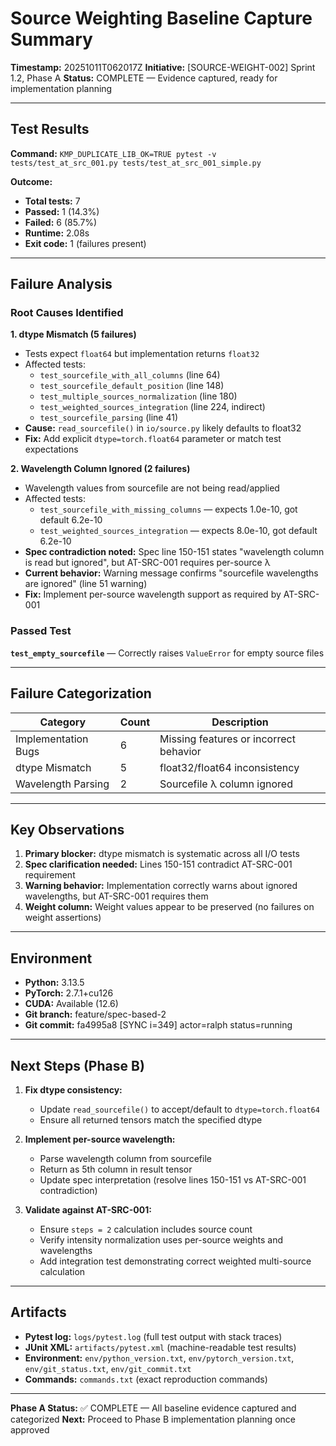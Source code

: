 # Source Weighting Baseline Capture Summary

**Timestamp:** 20251011T062017Z
**Initiative:** [SOURCE-WEIGHT-002] Sprint 1.2, Phase A
**Status:** COMPLETE — Evidence captured, ready for implementation planning

---

## Test Results

**Command:** `KMP_DUPLICATE_LIB_OK=TRUE pytest -v tests/test_at_src_001.py tests/test_at_src_001_simple.py`

**Outcome:**
- **Total tests:** 7
- **Passed:** 1 (14.3%)
- **Failed:** 6 (85.7%)
- **Runtime:** 2.08s
- **Exit code:** 1 (failures present)

---

## Failure Analysis

### Root Causes Identified

**1. dtype Mismatch (5 failures)**
- Tests expect `float64` but implementation returns `float32`
- Affected tests:
  - `test_sourcefile_with_all_columns` (line 64)
  - `test_sourcefile_default_position` (line 148)
  - `test_multiple_sources_normalization` (line 180)
  - `test_weighted_sources_integration` (line 224, indirect)
  - `test_sourcefile_parsing` (line 41)
- **Cause:** `read_sourcefile()` in `io/source.py` likely defaults to float32
- **Fix:** Add explicit `dtype=torch.float64` parameter or match test expectations

**2. Wavelength Column Ignored (2 failures)**
- Wavelength values from sourcefile are not being read/applied
- Affected tests:
  - `test_sourcefile_with_missing_columns` — expects 1.0e-10, got default 6.2e-10
  - `test_weighted_sources_integration` — expects 8.0e-10, got default 6.2e-10
- **Spec contradiction noted:** Spec line 150-151 states "wavelength column is read but ignored", but AT-SRC-001 requires per-source λ
- **Current behavior:** Warning message confirms "sourcefile wavelengths are ignored" (line 51 warning)
- **Fix:** Implement per-source wavelength support as required by AT-SRC-001

### Passed Test

**`test_empty_sourcefile`** — Correctly raises `ValueError` for empty source files

---

## Failure Categorization

| Category | Count | Description |
|----------|-------|-------------|
| Implementation Bugs | 6 | Missing features or incorrect behavior |
| dtype Mismatch | 5 | float32/float64 inconsistency |
| Wavelength Parsing | 2 | Sourcefile λ column ignored |

---

## Key Observations

1. **Primary blocker:** dtype mismatch is systematic across all I/O tests
2. **Spec clarification needed:** Lines 150-151 contradict AT-SRC-001 requirement
3. **Warning behavior:** Implementation correctly warns about ignored wavelengths, but AT-SRC-001 requires them
4. **Weight column:** Weight values appear to be preserved (no failures on weight assertions)

---

## Environment

- **Python:** 3.13.5
- **PyTorch:** 2.7.1+cu126
- **CUDA:** Available (12.6)
- **Git branch:** feature/spec-based-2
- **Git commit:** fa4995a8 [SYNC i=349] actor=ralph status=running

---

## Next Steps (Phase B)

1. **Fix dtype consistency:**
   - Update `read_sourcefile()` to accept/default to `dtype=torch.float64`
   - Ensure all returned tensors match the specified dtype

2. **Implement per-source wavelength:**
   - Parse wavelength column from sourcefile
   - Return as 5th column in result tensor
   - Update spec interpretation (resolve lines 150-151 vs AT-SRC-001 contradiction)

3. **Validate against AT-SRC-001:**
   - Ensure `steps = 2` calculation includes source count
   - Verify intensity normalization uses per-source weights and wavelengths
   - Add integration test demonstrating correct weighted multi-source calculation

---

## Artifacts

- **Pytest log:** `logs/pytest.log` (full test output with stack traces)
- **JUnit XML:** `artifacts/pytest.xml` (machine-readable test results)
- **Environment:** `env/python_version.txt`, `env/pytorch_version.txt`, `env/git_status.txt`, `env/git_commit.txt`
- **Commands:** `commands.txt` (exact reproduction commands)

---

**Phase A Status:** ✅ COMPLETE — All baseline evidence captured and categorized
**Next:** Proceed to Phase B implementation planning once approved
